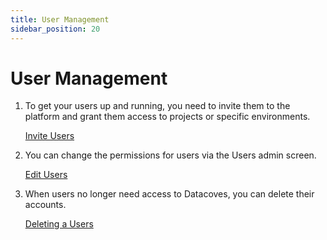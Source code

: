 ```yaml
---
title: User Management
sidebar_position: 20
---
```

# User Management

1. To get your users up and running, you need to invite them to the platform and grant them access to projects or specific environments. 

   [Invite Users](/docs/how-tos/datacoves/how_to_invitations.md)

2. You can change the permissions for users via the Users admin screen.

   [Edit Users](/docs/how-tos/datacoves/how_to_manage_users#edit-a-user)

3. When users no longer need access to Datacoves, you can delete their accounts.

   [Deleting a Users](/docs/how-tos/datacoves/how_to_manage_users#delete-a-user)

